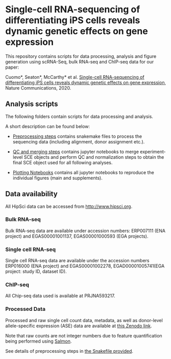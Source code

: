 # Single-cell RNA-sequencing of differentiating iPS cells reveals dynamic genetic effects on gene expression

This repository contains scripts for data processing, analysis and figure generation using scRNA-Seq, bulk RNA-seq and ChIP-seq data for our paper:

Cuomo*, Seaton*, McCarthy* et al. [Single-cell RNA-sequencing of differentiating iPS cells reveals dynamic genetic effects on gene expression](https://www.nature.com/articles/s41467-020-14457-z), Nature Communications, 2020.

## Analysis scripts

The following folders contain scripts for data processing and analysis.

A short description can be found below:

* [Preprocessing steps](scrnaseq_preprocessing/) contains snakemake files to process the sequencing data (including alignment, donor assignment etc.).

* [QC and merging steps](merging_and_qc/) contains jupyter notebooks to merge experiment-level SCE objects and perform QC and normalization steps to obtain the final SCE object used for all following analyses.

* [Plotting Notebooks](plotting_notebooks/) contains all jupyter notebooks to reproduce the individual figures (main and supplements).


## Data availability 

All HipSci data can be accessed from http://www.hipsci.org.

### Bulk RNA-seq

Bulk RNA-seq data are available under accession numbers: ERP007111 (ENA project) and EGAS00001001137, EGAS00001000593 (EGA projects). 

### Single cell RNA-seq

Single cell RNA-seq data are available under the accession numbers ERP016000 (ENA project) and EGAS00001002278, EGAD00001005741(EGA project: study ID, dataset ID). 

### ChIP-seq

All Chip-seq data used is available at PRJNA593217. 

### Processed Data 

Processed and raw single cell count data, metadata, as well as donor-level allele-specific expression (ASE) data are available at [this Zenodo link](https://zenodo.org/record/3625024). 

Note that raw counts are not integer numbers due to feature quantification being performed using [Salmon](https://www.nature.com/articles/nmeth.4197). 

See details of preprocessing steps in [the Snakefile provided](../main/scrnaseq_preprocessing/Snakefile).



